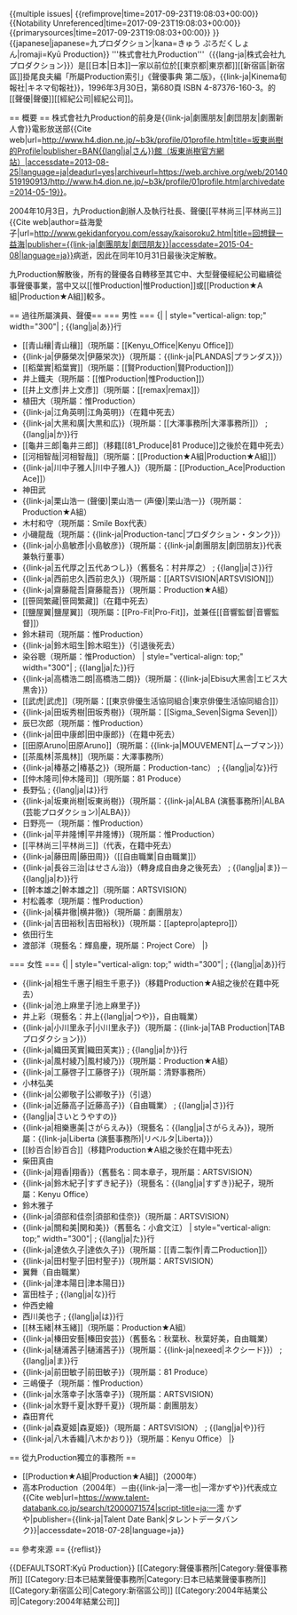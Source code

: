 {{multiple issues|
{{refimprove|time=2017-09-23T19:08:03+00:00}}
{{Notability Unreferenced|time=2017-09-23T19:08:03+00:00}}
{{primarysources|time=2017-09-23T19:08:03+00:00}}
}}
{{japanese|japanese=九プロダクション|kana=きゅう ぷろだくしょん|romaji=Kyū Production}}
'''株式會社九Production'''（{{lang-ja|株式会社九プロダクション}}）是[[日本|日本]]一家以前位於[[東京都|東京都]][[新宿區|新宿區]]<ref>掛尾良夫編「所屬Production索引」《聲優事典 第二版》，{{link-ja|Kinema旬報社|キネマ旬報社}}，1996年3月30日，第680頁 ISBN 4-87376-160-3。</ref>的[[聲優|聲優]][[經紀公司|經紀公司]]。

== 概要 ==
株式會社九Production的前身是{{link-ja|劇團朋友|劇団朋友|劇團新人會}}電影放送部<ref>{{Cite web|url=http://www.h4.dion.ne.jp/~b3k/profile/01profile.htm|title=坂東尚樹的Profile|publisher=BAN{{lang|ja|さん}}館（坂東尚樹官方網站）|accessdate=2013-08-25|language=ja|deadurl=yes|archiveurl=https://web.archive.org/web/20140519190913/http://www.h4.dion.ne.jp/~b3k/profile/01profile.htm|archivedate=2014-05-19}}</ref>。

2004年10月3日，九Production創辦人及執行社長、聲優[[平林尚三|平林尚三]]<ref>{{Cite web|author=益海愛子|url=http://www.gekidanforyou.com/essay/kaisoroku2.htm|title=回想録ー益海|publisher={{link-ja|劇團朋友|劇団朋友}}|accessdate=2015-04-08|language=ja}}</ref>病逝，因此在同年10月31日最後決定解散。

九Production解散後，所有的聲優各自轉移至其它中、大型聲優經紀公司繼續從事聲優事業，當中又以[[惟Production|惟Production]]或[[Production★A組|Production★A組]]較多。

== 過往所屬演員、聲優==
=== 男性 ===
{|
| style="vertical-align: top;" width="300"|
; {{lang|ja|あ}}行
* [[青山穰|青山穰]]（現所屬：[[Kenyu_Office|Kenyu Office]]）
* {{link-ja|伊藤榮次|伊藤栄次}}（現所屬：{{link-ja|PLANDAS|プランダス}}）
* [[稻葉實|稻葉實]]（現所屬：[[賢Production|賢Production]]）
* 井上鐵夫（現所屬：[[惟Production|惟Production]]）
* [[井上文彥|井上文彥]]（現所屬：[[remax|remax]]）
* 植田大（現所屬：惟Production）
* {{link-ja|江角英明|江角英明}}（在籍中死去）
* {{link-ja|大黑和廣|大黒和広}}（現所屬：[[大澤事務所|大澤事務所]]）
; {{lang|ja|か}}行
* [[龜井三郎|龜井三郎]]（移籍[[81_Produce|81 Produce]]之後於在籍中死去）
* [[河相智哉|河相智哉]]（現所屬：[[Production★A組|Production★A組]]）
* {{link-ja|川中子雅人|川中子雅人}}（現所屬：[[Production_Ace|Production Ace]]）
* 神田武
* {{link-ja|栗山浩一 (聲優)|栗山浩一 (声優)|栗山浩一}}（現所屬：Production★A組）
* 木村和守（現所屬：Smile Box代表）
* 小磯龍哉（現所屬：{{link-ja|Production-tanc|プロダクション・タンク}}）
* {{link-ja|小島敏彥|小島敏彦}}（現所屬：{{link-ja|劇團朋友|劇団朋友}}代表兼執行董事）
* {{link-ja|五代厚之|五代あつし}}（舊藝名：村井厚之）
; {{lang|ja|さ}}行
* {{link-ja|西前忠久|西前忠久}}（現所屬：[[ARTSVISION|ARTSVISION]]）
* {{link-ja|齋藤龍吾|齋藤龍吾}}（現所屬：Production★A組）
* [[笹岡繁藏|笹岡繁藏]]（在籍中死去）
* [[鹽屋翼|鹽屋翼]]（現所屬：[[Pro-Fit|Pro-Fit]]，並兼任[[音響監督|音響監督]]）
* 鈴木耕司（現所屬：惟Production）
* {{link-ja|鈴木昭生|鈴木昭生}}（引退後死去）
* 染谷聰（現所屬：惟Production）
| style="vertical-align: top;" width="300"|
; {{lang|ja|た}}行
* {{link-ja|高橋浩二朗|高橋浩二朗}}（現所屬：{{link-ja|Ebisu大黑舎|エビス大黒舎}}）
* [[武虎|武虎]]（現所屬：[[東京俳優生活協同組合|東京俳優生活協同組合]]）
* {{link-ja|田坂秀樹|田坂秀樹}}（現所屬：[[Sigma_Seven|Sigma Seven]]）
* 辰巳次郎（現所屬：惟Production）
* {{link-ja|田中康郎|田中康郎}}（在籍中死去）
* [[田原Aruno|田原Aruno]]（現所屬：{{link-ja|MOUVEMENT|ムーブマン}}）
* [[茶風林|茶風林]]（現所屬：大澤事務所）
* {{link-ja|椿基之|椿基之}}（現所屬：Production-tanc）
; {{lang|ja|な}}行
* [[仲木隆司|仲木隆司]]（現所屬：81 Produce）
* 長野弘
; {{lang|ja|は}}行
* {{link-ja|坂東尚樹|坂東尚樹}}（現所屬：{{link-ja|ALBA (演藝事務所)|ALBA (芸能プロダクション)|ALBA}}）
* 日野亮一（現所屬：惟Production）
* {{link-ja|平井隆博|平井隆博}}（現所屬：惟Production）
* [[平林尚三|平林尚三]]（代表，在籍中死去）
* {{link-ja|藤田周|藤田周}}（[[自由職業|自由職業]]）
* {{link-ja|長谷三治|はせさん治}}（轉身成自由身之後死去）
; {{lang|ja|ま}}－{{lang|ja|わ}}行
* [[幹本雄之|幹本雄之]]（現所屬：ARTSVISION）
* 村松義孝（現所屬：惟Production）
* {{link-ja|橫井徹|横井徹}}（現所屬：劇團朋友）
* {{link-ja|吉田裕秋|吉田裕秋}}（現所屬：[[aptepro|aptepro]]）
* 依田行生
* 渡部洋（現藝名：輝島慶，現所屬：Project Core）
|}

=== 女性 ===
{|
| style="vertical-align: top;" width="300"|
; {{lang|ja|あ}}行
* {{link-ja|相生千惠子|相生千恵子}}（移籍Production★A組之後於在籍中死去） 
* {{link-ja|池上麻里子|池上麻里子}}
* 井上彩（現藝名：井上{{lang|ja|つや}}，自由職業）
* {{link-ja|小川里永子|小川里永子}}（現所屬：{{link-ja|TAB Production|TABプロダクション}}）
* {{link-ja|織田芙實|織田芙実}}
; {{lang|ja|か}}行
* {{link-ja|風村綾乃|風村綾乃}}（現所屬：Production★A組）
* {{link-ja|工藤啓子|工藤啓子}}（現所屬：清野事務所）
* 小林弘美
* {{link-ja|公卿敬子|公卿敬子}}（引退）
* {{link-ja|近藤高子|近藤高子}}（自由職業）
; {{lang|ja|さ}}行
* {{lang|ja|さいとうやすの}}
* {{link-ja|相樂惠美|さがらえみ}}（現藝名：{{lang|ja|さがらえみ}}，現所屬：{{link-ja|Liberta (演藝事務所)|リベルタ|Liberta}}）
* [[紗百合|紗百合]]（移籍Production★A組之後於在籍中死去）
* 柴田真由
* {{link-ja|翔香|翔香}}（舊藝名：岡本章子，現所屬：ARTSVISION）
* {{link-ja|鈴木紀子|すずき紀子}}（現藝名：{{lang|ja|すずき}}紀子，現所屬：Kenyu Office）
* 鈴木雅子
* {{link-ja|須部和佳奈|須部和佳奈}}（現所屬：ARTSVISION）
* {{link-ja|關和美|関和美}}（舊藝名：小倉文江）
| style="vertical-align: top;" width="300"|
; {{lang|ja|た}}行
* {{link-ja|達依久子|達依久子}}（現所屬：[[青二製作|青二Production]]）
* {{link-ja|田村聖子|田村聖子}}（現所屬：ARTSVISION）
* 翼舞（自由職業）
* {{link-ja|津本陽日|津本陽日}}
* 富田桂子
; {{lang|ja|な}}行
* 仲西史繪
* 西川美也子
; {{lang|ja|は}}行
* [[林玉緒|林玉緒]]（現所屬：Production★A組）
* {{link-ja|榛田安藝|榛田安芸}}（舊藝名：秋葉秋、秋葉好美，自由職業） 
* {{link-ja|樋浦茜子|樋浦茜子}}（現所屬：{{link-ja|nexeed|ネクシード}}）
; {{lang|ja|ま}}行
* {{link-ja|前田敏子|前田敏子}}（現所屬：81 Produce）
* 三嶋優子（現所屬：惟Production）
* {{link-ja|水落幸子|水落幸子}}（現所屬：ARTSVISION）
* {{link-ja|水野千夏|水野千夏}}（現所屬：劇團朋友）
* 森田育代
* {{link-ja|森夏姬|森夏姫}}（現所屬：ARTSVISION）
; {{lang|ja|や}}行
* {{link-ja|八木香織|八木かおり}}（現所屬：Kenyu Office）
|}

== 從九Production獨立的事務所 ==
* [[Production★A組|Production★A組]]（2000年）
* 高本Production（2004年）－由{{link-ja|一澪一也|一澪かずや}}代表成立<ref name="talentdatabank">{{Cite web|url=https://www.talent-databank.co.jp/search/t2000071574|script-title=ja:一澪 かずや|publisher={{link-ja|Talent Date Bank|タレントデータバンク}}|accessdate=2018-07-28|language=ja}}</ref>

== 參考來源 ==
{{reflist}}

{{DEFAULTSORT:Kyū Production}}
[[Category:聲優事務所|Category:聲優事務所]]
[[Category:日本已結業聲優事務所|Category:日本已結業聲優事務所]]
[[Category:新宿區公司|Category:新宿區公司]]
[[Category:2004年結業公司|Category:2004年結業公司]]